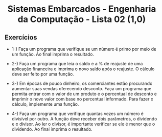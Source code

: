 <h1 align="center">
    Sistemas Embarcados - Engenharia da Computação - Lista 02 (1,0)
</h1>

## Exercícios

- 1-) Faça um programa que verifique se um número é primo por meio de um função. Ao final imprima o resultado.


- 2-) Faça um programa que leia o saldo e a % de reajuste de uma aplicação financeira e imprima o novo saldo após o reajuste. O cálculo deve ser feito por uma função.
  

- 3-) Em épocas de pouco dinheiro, os comerciantes estão procurando aumentar suas vendas oferecendo desconto. Faça um programa que permita entrar com o valor
de um produto e o percentual de desconto e imprimir o novo valor com base no percentual informado. Para fazer o cálculo, implemente uma função.
 
- 4-) Faça um programa que verifique quantas vezes um número é divisível por outro. A função deve receber dois parâmetros, o dividendo e o divisor. Ao ler o divisor, é
importante verificar se ele é menor que o dividendo. Ao final imprima o resultado.
  
  

